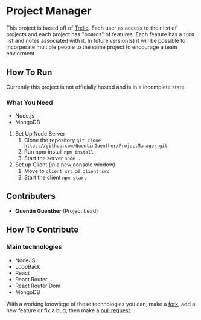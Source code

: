 # Project Manager

This project is based off of [Trello](https://trello.com/).
Each user as access to their list of projects and each project has "boards" of features. Each feature has a ``TODO`` list and notes associated with it.
In future version(s) it will be possible to incorperate multiple people to the same project to encourage a team enviorment.

## How To Run

Currently this project is not officially hosted and is in a incomplete state.

### What You Need
* Node.js
* MongoDB

1. Set Up Node Server
	1. Clone the repository
	``git clone https://github.com/QuentinGuenther/ProjectManager.git``
	2. Run npm install
	``npm install``
	3. Start the server
	``node .``
2. Set up Client (in a new console window)
	1. Move to ``client_src``
	``cd client_src``
	2. Start the client
	``npm start``

## Contributers
* **Quentin Guenther** (Project Lead)

## How To Contribute

### Main technologies
* NodeJS
* LoopBack
* React
* React Router
* React Router Dom
* MongoDB 

With a working knowlege of these technologies you can, make a [fork](https://help.github.com/articles/fork-a-repo/), add a new feature or fix a bug, then make a [pull request](https://help.github.com/articles/about-pull-requests/).
